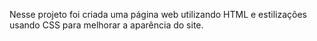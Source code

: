 Nesse projeto foi criada uma página web utilizando HTML e estilizações usando CSS para melhorar a aparência do site.
